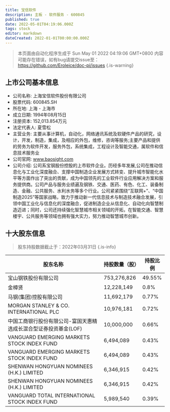 ```yaml
---
title: 宝信软件
description: 主板 - 软件服务 - 600845
published: true
date: 2022-05-01T04:19:06.000Z
tags: stock
editor: markdown
dateCreated: 2022-01-01T00:00:00.000Z
---
```


> 本页面由自动化程序生成于 Sun May 01 2022 04:19:06 GMT+0800
> 内容可能存在错误，如有bug请提交issue至：https://github.com/Eroleice/doc-pi/issues
{.is-warning}

## 上市公司基本信息
- 公司名称: 上海宝信软件股份有限公司
- 股票代码: 600845.SH
- 所在地: 上海 - 上海市
- 成立日期: 1994年08月15日
- 注册资本: 152,013.854万元
- 法定代表人: 夏雪松
- 主营业务: 主要从事计算机，自动化，网络通讯系统及软硬件产品的研究，设计，开发，制造，集成，及相应的外包，维修，咨询等服务;主要产品和提供的劳务为软件开发，服务外包，系统集成，工程设计及智能交通，属软件和信息技术服务业
- 公司官网: www.baosight.com
- 公司介绍: 公司系宝钢股份控股的上市软件企业。历经多年发展,公司在推动信息化与工业化深度融合、支撑中国制造企业发展方式转变、提升城市智能化水平等方面作出了突出的贡献，成为中国领先的工业软件行业应用解决方案和服务提供商。公司产品与服务业绩遍及钢铁、交通、医药、有色、化工、装备制造、金融、公共服务、水利水务等多个行业。公司紧紧围绕“互联网+”、“中国制造2025”等国家战略，致力于推动新一代信息技术与制造技术融合发展，引领中国工业化与信息化的深度融合，促进制造企业从信息化、自动化向智慧制造迈进；同时，公司还持续强化智慧城市相关领域的开拓，在智能交通、智慧楼宇、公共服务等领域也拥有强大实力，努力推动智慧城市创新。


## 十大股东信息
> 股东持股数据截止于：2022年03月31日
{.is-info}

| 股东名称 | 持股数量（股） | 持股比例 |
| --- | --- | --- |
| 宝山钢铁股份有限公司 | 753,276,826 | 49.55% |
| 金樟贤 | 12,228,149 | 0.8% |
| 马钢(集团)控股有限公司 | 11,692,179 | 0.77% |
| MORGAN   STANLEY & CO. INTERNATIONAL PLC | 10,976,181 | 0.72% |
| 中国工商银行股份有限公司-富国天惠精选成长混合型证券投资基金(LOF) | 10,000,000 | 0.66% |
| VANGUARD   EMERGING MARKETS STOCK INDEX FUND | 6,494,089 | 0.43% |
| VANGUARD EMERGING MARKETS STOCK INDEX FUND | 6,494,089 | 0.43% |
| SHENWAN   HONGYUAN NOMINEES (H.K.) LIMITED | 6,346,915 | 0.42% |
| SHENWAN HONGYUAN NOMINEES (H.K.) LIMITED | 6,346,915 | 0.42% |
| VANGUARD   TOTAL INTERNATIONAL STOCK INDEX FUND | 5,989,540 | 0.39% |




